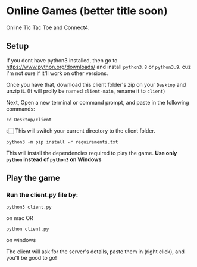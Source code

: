 # Online Games (better title soon)

Online Tic Tac Toe and Connect4.

## Setup

If you dont have python3 installed, then go to https://www.python.org/downloads/ and install `python3.8` or `python3.9`. cuz I'm not sure if it'll work on other versions.

Once you have that, download this client folder's zip on your `Desktop` and unzip it. (It will prolly be named `client-main`, rename it to `client`)

Next, Open a new terminal or command prompt, and paste in the following commands:

```
cd Desktop/client
```

👆🏻 This will switch your current directory to the client folder.

```
python3 -m pip install -r requirements.txt
```

This will install the dependencies required to play the game. **Use only `python` instead of `python3` on Windows**

## Play the game

### Run the client.py file by:

```
python3 client.py
```
on mac
OR
```
python client.py
```
on windows

The client will ask for the server's details, paste them in (right click), and you'll be good to go!
